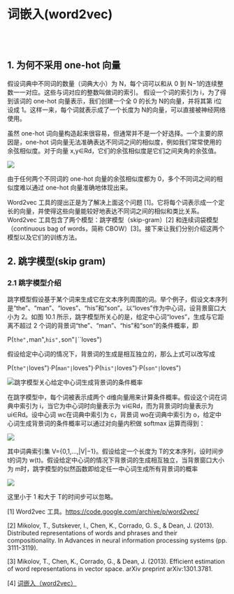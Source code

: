 # 词嵌入(word2vec)

<br>
<br>

## 1. 为何不采用 one-hot 向量

假设词典中不同词的数量（词典大小）为 N，每个词可以和从 0 到 N−1的连续整数一一对应。这些与词对应的整数叫做词的索引。 假设一个词的索引为 i，为了得到该词的 one-hot 向量表示，我们创建一个全 0 的长为 N的向量，并将其第 i位设成 1。这样一来，每个词就表示成了一个长度为 N的向量，可以直接被神经网络使用。

虽然 one-hot 词向量构造起来很容易，但通常并不是一个好选择。一个主要的原因是，one-hot 词向量无法准确表达不同词之间的相似度，例如我们常常使用的余弦相似度。对于向量 x,y∈Rd，它们的余弦相似度是它们之间夹角的余弦值。

![](https://upload-images.jianshu.io/upload_images/10947003-cdb3732e0bbeeed9.png?imageMogr2/auto-orient/strip%7CimageView2/2/w/600)

由于任何两个不同词的 one-hot 向量的余弦相似度都为 0，多个不同词之间的相似度难以通过 one-hot 向量准确地体现出来。

Word2vec 工具的提出正是为了解决上面这个问题 [1]。它将每个词表示成一个定长的向量，并使得这些向量能较好地表达不同词之间的相似和类比关系。Word2vec 工具包含了两个模型：跳字模型（skip-gram）[2] 和连续词袋模型（continuous bag of words，简称 CBOW）[3]。接下来让我们分别介绍这两个模型以及它们的训练方法。

## 2. 跳字模型(skip gram)

### 2.1 跳字模型介绍

跳字模型假设基于某个词来生成它在文本序列周围的词。举个例子，假设文本序列是“the”、“man”、“loves”、“his”和“son”。以“loves”作为中心词，设背景窗口大小为 2。如图 10.1 所示，跳字模型所关心的是，给定中心词“loves”，生成与它距离不超过 2 个词的背景词“the”、“man”、“his”和“son”的条件概率，即

P(``the",``man",``his",``son"∣``loves")

假设给定中心词的情况下，背景词的生成是相互独立的，那么上式可以改写成

P(``the"∣``loves")⋅P(``man"∣``loves")⋅P(``his"∣``loves")⋅P(``son"∣``loves")

![跳字模型关心给定中心词生成背景词的条件概率](https://upload-images.jianshu.io/upload_images/10947003-a3e4af76d81a84a4.png?imageMogr2/auto-orient/strip%7CimageView2/2/w/800)

在跳字模型中，每个词被表示成两个 d维向量用来计算条件概率。假设这个词在词典中索引为 i，当它为中心词时向量表示为 vi∈Rd，而为背景词时向量表示为 ui∈Rd。设中心词 wc在词典中索引为 c，背景词 wo在词典中索引为 o，给定中心词生成背景词的条件概率可以通过对向量内积做 softmax 运算而得到：

![](https://upload-images.jianshu.io/upload_images/10947003-a907cb2e53de64c6.png?imageMogr2/auto-orient/strip%7CimageView2/2/w/800)

其中词典索引集 V={0,1,…,|V|−1}。假设给定一个长度为 T的文本序列，设时间步 t的词为 w(t)。假设给定中心词的情况下背景词的生成相互独立，当背景窗口大小为 m时，跳字模型的似然函数即给定任一中心词生成所有背景词的概率

![](https://upload-images.jianshu.io/upload_images/10947003-2052ced03e044dad.png?imageMogr2/auto-orient/strip%7CimageView2/2/w/800)

这里小于 1 和大于 T的时间步可以忽略。


[1] Word2vec 工具。https://code.google.com/archive/p/word2vec/

[2] Mikolov, T., Sutskever, I., Chen, K., Corrado, G. S., & Dean, J. (2013). Distributed representations of words and phrases and their compositionality. In Advances in neural information processing systems (pp. 3111-3119).

[3] Mikolov, T., Chen, K., Corrado, G., & Dean, J. (2013). Efficient estimation of word representations in vector space. arXiv preprint arXiv:1301.3781.

[4] [词嵌入（word2vec）](https://zh.gluon.ai/chapter_natural-language-processing/word2vec.html)